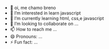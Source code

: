 - 👋 oi, me chamo breno
- 👀 I’m interested in learn javascript
- 🌱 I’m currently learning html, css,e javascript
- 💞️ I’m looking to collaborate on ...
- 📫 How to reach me ...
- 😄 Pronouns: ...
- ⚡ Fun fact: ...

<!---
Santos-0/Santos-0 is a ✨ special ✨ repository because its `README.md` (this file) appears on your GitHub profile.
You can click the Preview link to take a look at your changes.
--->
